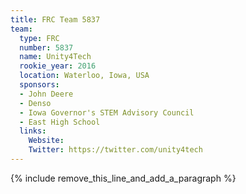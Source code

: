 ```yaml
---
title: FRC Team 5837
team:
  type: FRC
  number: 5837
  name: Unity4Tech
  rookie_year: 2016
  location: Waterloo, Iowa, USA
  sponsors:
  - John Deere
  - Denso
  - Iowa Governor's STEM Advisory Council
  - East High School
  links:
    Website: 
    Twitter: https://twitter.com/unity4tech
---
```


{% include remove_this_line_and_add_a_paragraph %}